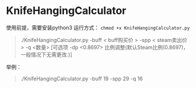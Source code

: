 # KnifeHangingCalculator
使用前提，需要安装python3
运行方式： `chmod +x KnifeHangingCalculator.py`

> ./KnifeHangingCalculator.py -buff < buff购买价 >  -spp < steam卖出价 >  -q <数量>   [可选项 -dp <0.8697> 比例调整(默认Steam比例(0.8697)，一般情况下无需更改.)]

举例：

> ./KnifeHangingCalculator.py -buff 19 -spp 29 -q 16

